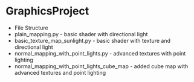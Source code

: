 ﻿# GraphicsProject

- File Structure 
-   plain_mapping.py - basic shader with directional light
-   basic_texture_map_sunlight.py - basic shader with texture and directional light
-   normal_mapping_with_point_lights.py - advanced textures with point lighting
-   normal_mapping_with_point_lights_cube_map - added cube map with advanced textures and point lighting
